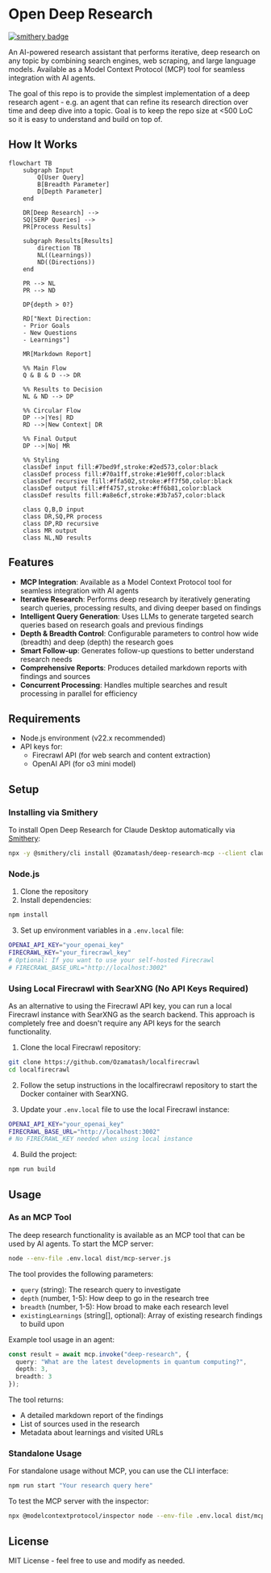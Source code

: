 # Open Deep Research
[![smithery badge](https://smithery.ai/badge/@Ozamatash/deep-research-mcp)](https://smithery.ai/server/@Ozamatash/deep-research-mcp)

An AI-powered research assistant that performs iterative, deep research on any topic by combining search engines, web scraping, and large language models. Available as a Model Context Protocol (MCP) tool for seamless integration with AI agents.

The goal of this repo is to provide the simplest implementation of a deep research agent - e.g. an agent that can refine its research direction over time and deep dive into a topic. Goal is to keep the repo size at <500 LoC so it is easy to understand and build on top of.


## How It Works

```mermaid
flowchart TB
    subgraph Input
        Q[User Query]
        B[Breadth Parameter]
        D[Depth Parameter]
    end

    DR[Deep Research] -->
    SQ[SERP Queries] -->
    PR[Process Results]

    subgraph Results[Results]
        direction TB
        NL((Learnings))
        ND((Directions))
    end

    PR --> NL
    PR --> ND

    DP{depth > 0?}

    RD["Next Direction:
    - Prior Goals
    - New Questions
    - Learnings"]

    MR[Markdown Report]

    %% Main Flow
    Q & B & D --> DR

    %% Results to Decision
    NL & ND --> DP

    %% Circular Flow
    DP -->|Yes| RD
    RD -->|New Context| DR

    %% Final Output
    DP -->|No| MR

    %% Styling
    classDef input fill:#7bed9f,stroke:#2ed573,color:black
    classDef process fill:#70a1ff,stroke:#1e90ff,color:black
    classDef recursive fill:#ffa502,stroke:#ff7f50,color:black
    classDef output fill:#ff4757,stroke:#ff6b81,color:black
    classDef results fill:#a8e6cf,stroke:#3b7a57,color:black

    class Q,B,D input
    class DR,SQ,PR process
    class DP,RD recursive
    class MR output
    class NL,ND results
```

## Features

- **MCP Integration**: Available as a Model Context Protocol tool for seamless integration with AI agents
- **Iterative Research**: Performs deep research by iteratively generating search queries, processing results, and diving deeper based on findings
- **Intelligent Query Generation**: Uses LLMs to generate targeted search queries based on research goals and previous findings
- **Depth & Breadth Control**: Configurable parameters to control how wide (breadth) and deep (depth) the research goes
- **Smart Follow-up**: Generates follow-up questions to better understand research needs
- **Comprehensive Reports**: Produces detailed markdown reports with findings and sources
- **Concurrent Processing**: Handles multiple searches and result processing in parallel for efficiency

## Requirements

- Node.js environment (v22.x recommended)
- API keys for:
  - Firecrawl API (for web search and content extraction)
  - OpenAI API (for o3 mini model)

## Setup

### Installing via Smithery

To install Open Deep Research for Claude Desktop automatically via [Smithery](https://smithery.ai/server/@Ozamatash/deep-research-mcp):

```bash
npx -y @smithery/cli install @Ozamatash/deep-research-mcp --client claude
```

### Node.js

1. Clone the repository
2. Install dependencies:

```bash
npm install
```

3. Set up environment variables in a `.env.local` file:

```bash
OPENAI_API_KEY="your_openai_key"
FIRECRAWL_KEY="your_firecrawl_key"
# Optional: If you want to use your self-hosted Firecrawl
# FIRECRAWL_BASE_URL="http://localhost:3002"
```

### Using Local Firecrawl with SearXNG (No API Keys Required)

As an alternative to using the Firecrawl API key, you can run a local Firecrawl instance with SearXNG as the search backend. This approach is completely free and doesn't require any API keys for the search functionality.

1. Clone the local Firecrawl repository:
```bash
git clone https://github.com/Ozamatash/localfirecrawl
cd localfirecrawl
```

2. Follow the setup instructions in the localfirecrawl repository to start the Docker container with SearXNG.

3. Update your `.env.local` file to use the local Firecrawl instance:
```bash
OPENAI_API_KEY="your_openai_key"
FIRECRAWL_BASE_URL="http://localhost:3002"
# No FIRECRAWL_KEY needed when using local instance
```

4. Build the project:

```bash
npm run build
```

## Usage

### As an MCP Tool

The deep research functionality is available as an MCP tool that can be used by AI agents. To start the MCP server:

```bash
node --env-file .env.local dist/mcp-server.js
```

The tool provides the following parameters:
- `query` (string): The research query to investigate
- `depth` (number, 1-5): How deep to go in the research tree
- `breadth` (number, 1-5): How broad to make each research level
- `existingLearnings` (string[], optional): Array of existing research findings to build upon

Example tool usage in an agent:
```typescript
const result = await mcp.invoke("deep-research", {
  query: "What are the latest developments in quantum computing?",
  depth: 3,
  breadth: 3
});
```

The tool returns:
- A detailed markdown report of the findings
- List of sources used in the research
- Metadata about learnings and visited URLs

### Standalone Usage

For standalone usage without MCP, you can use the CLI interface:

```bash
npm run start "Your research query here"
```

To test the MCP server with the inspector:

```bash
npx @modelcontextprotocol/inspector node --env-file .env.local dist/mcp-server.js
```

## License

MIT License - feel free to use and modify as needed.